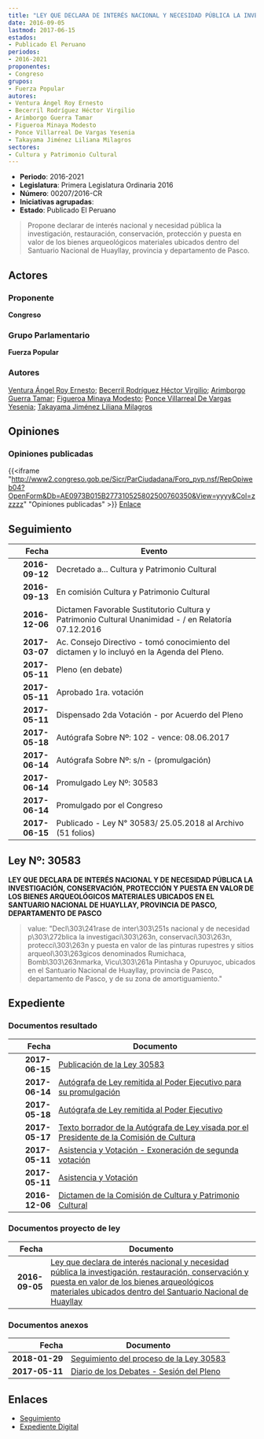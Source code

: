 ```yaml
---
title: "LEY QUE DECLARA DE INTERÉS NACIONAL Y NECESIDAD PÚBLICA LA INVESTIGACIÓN, RESTAURACIÓN, CONSERVACIÓN Y PUESTA EN VALOR DE LOS BIENES ARQUEOLÓGICOS MATERIALES UBICADOS DENTRO DEL SANTUARIO NACIONAL DE HUAYLLAY"
date: 2016-09-05
lastmod: 2017-06-15
estados:
- Publicado El Peruano
periodos:
- 2016-2021
proponentes:
- Congreso
grupos:
- Fuerza Popular
autores:
- Ventura Ángel Roy Ernesto
- Becerril Rodríguez Héctor Virgilio
- Arimborgo Guerra Tamar
- Figueroa Minaya Modesto
- Ponce Villarreal De Vargas Yesenia
- Takayama Jiménez Liliana Milagros
sectores:
- Cultura y Patrimonio Cultural
---
```

- **Periodo**: 2016-2021
- **Legislatura**: Primera Legislatura Ordinaria 2016
- **Número**: 00207/2016-CR
- **Iniciativas agrupadas**: 
- **Estado**: Publicado El Peruano

> Propone declarar de interés nacional y necesidad pública la investigación, restauración, conservación, protección y puesta en valor de los bienes arqueológicos materiales ubicados dentro del Santuario Nacional de Huayllay, provincia y departamento de Pasco.


## Actores

### Proponente

**Congreso**

### Grupo Parlamentario

**Fuerza Popular**

### Autores

[Ventura Ángel Roy Ernesto](mailto:mailto:rventura@congreso.gob.pe); [Becerril Rodríguez Héctor Virgilio](mailto:mailto:hbecerril@congreso.gob.pe); [Arimborgo Guerra Tamar](mailto:mailto:tarimborgo@congreso.gob.pe); [Figueroa Minaya Modesto](mailto:mailto:mfigueroam@congreso.gob.pe); [Ponce Villarreal De Vargas Yesenia](mailto:mailto:yponce@congreso.gob.pe); [Takayama Jiménez Liliana Milagros](mailto:mailto:ltakayama@congreso.gob.pe)

## Opiniones

### Opiniones publicadas

{{<iframe "http://www2.congreso.gob.pe/Sicr/ParCiudadana/Foro_pvp.nsf/RepOpiweb04?OpenForm&Db=AE0973B015B277310525802500760350&View=yyyy&Col=zzzzz" "Opiniones publicadas" >}}
[Enlace](http://www2.congreso.gob.pe/Sicr/ParCiudadana/Foro_pvp.nsf/RepOpiweb04?OpenForm&Db=AE0973B015B277310525802500760350&View=yyyy&Col=zzzzz)


## Seguimiento

| Fecha | Evento |
|------:|--------|
| **2016-09-12** | Decretado a... Cultura y Patrimonio Cultural |
| **2016-09-13** | En comisión Cultura y Patrimonio Cultural |
| **2016-12-06** | Dictamen Favorable Sustitutorio Cultura y Patrimonio Cultural Unanimidad - / en Relatoría 07.12.2016 |
| **2017-03-07** | Ac. Consejo Directivo - tomó conocimiento del dictamen y lo incluyó en la Agenda del Pleno. |
| **2017-05-11** | Pleno (en debate) |
| **2017-05-11** | Aprobado 1ra. votación |
| **2017-05-11** | Dispensado 2da Votación - por Acuerdo del Pleno |
| **2017-05-18** | Autógrafa Sobre Nº: 102 - vence: 08.06.2017 |
| **2017-06-14** | Autógrafa Sobre Nº: s/n - (promulgación) |
| **2017-06-14** | Promulgado Ley Nº: 30583 |
| **2017-06-14** | Promulgado por el Congreso |
| **2017-06-15** | Publicado - Ley N° 30583/ 25.05.2018 al Archivo (51 folios) |

## Ley Nº: 30583

**LEY QUE DECLARA DE INTERÉS NACIONAL Y DE NECESIDAD PÚBLICA LA INVESTIGACIÓN, CONSERVACIÓN, PROTECCIÓN Y PUESTA EN VALOR DE LOS BIENES ARQUEOLÓGICOS MATERIALES UBICADOS EN EL SANTUARIO NACIONAL DE HUAYLLAY, PROVINCIA DE PASCO, DEPARTAMENTO DE PASCO**

> value: "Decl\303\241rase de inter\303\251s nacional y de necesidad p\303\272blica la investigaci\303\263n, conservaci\303\263n, protecci\303\263n y puesta en valor de las pinturas rupestres y sitios arqueol\303\263gicos denominados Rumichaca, Bomb\303\263nmarka, Vicu\303\261a Pintasha y Opuruyoc, ubicados en el Santuario Nacional de Huayllay, provincia de Pasco, departamento de Pasco, y de su zona de amortiguamiento."


## Expediente

### Documentos resultado

| Fecha | Documento |
|------:|-----------|
| **2017-06-15** | [Publicación de la Ley 30583](http://www.leyes.congreso.gob.pe/Documentos/2016_2021/ADLP/Normas_Legales/30583-LEY.pdf) |
| **2017-06-14** | [Autógrafa de Ley remitida al Poder Ejecutivo para su promulgación](http://www.leyes.congreso.gob.pe/Documentos/2016_2021/Autografas/Ley_y_de_Resolucion_Legislativa/AU0020720170614.pdf) |
| **2017-05-18** | [Autógrafa de Ley remitida al Poder Ejecutivo](http://www.leyes.congreso.gob.pe/Documentos/2016_2021/Autografas/Ley_y_de_Resolucion_Legislativa/AU0020720170518.pdf) |
| **2017-05-17** | [Texto borrador de la Autógrafa de Ley visada por el Presidente de la Comisión de Cultura](http://www.leyes.congreso.gob.pe/Documentos/2016_2021/Texto_Borrador_de_Autografa/BAU0020720170517.pdf) |
| **2017-05-11** | [Asistencia y Votación - Exoneración de segunda votación](http://www.leyes.congreso.gob.pe/Documentos/2016_2021/Asistencia_y_Votacion/Proyectos_de_Ley/Exoneracion_de_Segunda_Votacion/ESV0020720170511.pdf) |
| **2017-05-11** | [Asistencia y Votación](http://www.leyes.congreso.gob.pe/Documentos/2016_2021/Asistencia_y_Votacion/Proyectos_de_Ley/AV0020720170511.pdf) |
| **2016-12-06** | [Dictamen de la Comisión de Cultura y Patrimonio Cultural](http://www.leyes.congreso.gob.pe/Documentos/2016_2021/Dictamenes/Proyectos_de_Ley/00207DC05MAY20161206.pdf) |

### Documentos proyecto de ley

| Fecha | Documento |
|------:|-----------|
| **2016-09-05** | [Ley que declara de interés nacional y necesidad pública la investigación, restauración, conservación y puesta en valor de los bienes arqueológicos materiales ubicados dentro del Santuario Nacional de Huayllay](http://www.leyes.congreso.gob.pe/Documentos/2016_2021/Proyectos_de_Ley_y_de_Resoluciones_Legislativas/PL0020720160905..pdf) |

### Documentos anexos

| Fecha | Documento |
|------:|-----------|
| **2018-01-29** | [Seguimiento del proceso de la Ley 30583](http://www.leyes.congreso.gob.pe/Documentos/2016_2021/Seguimiento_de_Proyectos_de_Ley/00207PL20180129.pdf) |
| **2017-05-11** | [Diario de los Debates - Sesión del Pleno](http://www.leyes.congreso.gob.pe/Documentos/2016_2021/ADLP/Diario_Debates/30583_DD.pdf) |

## Enlaces

- [Seguimiento](http://www2.congreso.gob.pe/Sicr/TraDocEstProc/CLProLey2016.nsf/f7fff46988ca05b1052578e100829cc7/3d5177446082d364052580250078e4a5?OpenDocument)
- [Expediente Digital](http://www2.congreso.gob.pe/Sicr/TraDocEstProc/CLProLey2016.nsf/f7fff46988ca05b1052578e100829cc7/3d5177446082d364052580250078e4a5?OpenDocument&Click=05257FB7005EB655.eb71d0cf91d8294e05256cdf006b5706/$Body/0.1C6C)

